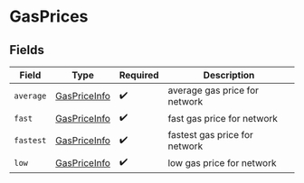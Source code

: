 # GasPrices


## Fields

| Field                                               | Type                                                | Required                                            | Description                                         |
| --------------------------------------------------- | --------------------------------------------------- | --------------------------------------------------- | --------------------------------------------------- |
| `average`                                           | [GasPriceInfo](../../models/shared/gaspriceinfo.md) | :heavy_check_mark:                                  | average gas price for network                       |
| `fast`                                              | [GasPriceInfo](../../models/shared/gaspriceinfo.md) | :heavy_check_mark:                                  | fast gas price for network                          |
| `fastest`                                           | [GasPriceInfo](../../models/shared/gaspriceinfo.md) | :heavy_check_mark:                                  | fastest gas price for network                       |
| `low`                                               | [GasPriceInfo](../../models/shared/gaspriceinfo.md) | :heavy_check_mark:                                  | low gas price for network                           |